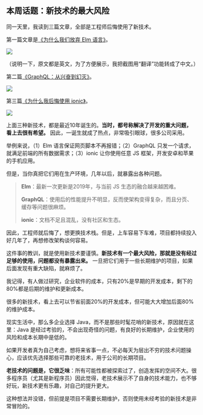 ## 本周话题：新技术的最大风险

同一天里，我读到三篇文章，全部是工程师后悔使用了新技术。

第一篇文章是[《为什么我们放弃 Elm 语言》](https://kevinyank.com/posts/on-endings-why-how-we-retired-elm-at-culture-amp/)。

![](https://cdn.beekka.com/blogimg/asset/202304/bg2023041003.webp)

（说明一下，原文都是英文，为了方便展示，我把截图用“翻译”功能转成了中文。）

第二篇[《GraphQL：从兴奋到幻灭》](https://betterprogramming.pub/graphql-from-excitement-to-deception-f81f7c95b7cf)。

![](https://cdn.beekka.com/blogimg/asset/202304/bg2023041004.webp)

第三篇[《为什么我后悔使用 ionic》](https://mhamri.com/why-i-regret-using-ionic-for-app-development-c8b21b88d83a)。

![](https://cdn.beekka.com/blogimg/asset/202304/bg2023041002.webp)

上面三种新技术，都是最近10年诞生的。**当时，都号称解决了开发的重大问题，看上去很有希望。** 因此，一诞生就成了热点，非常吸引眼球，很多公司采用。

举例来说，（1）Elm 语言保证网页脚本不再报错；（2）GraphQL 只发一个请求，就满足前端的所有数据需求；（3）ionic 让你使用任意 JS 框架，开发安卓和苹果的手机应用。

但是，当你真把它们用在生产环境，几年以后，就暴露出各种问题。

> **Elm**：最新一次更新是2019年，与当前 JS 生态的融合越来越困难。
>
> **GraphQL**：使用后的性能提升不明显，反而使架构变得复杂，而且分页、缓存等问题很麻烦。
>
> **ionic**：文档不足且混乱，没有社区和生态。

因此，工程师就后悔了，想更换技术栈。但是，上车容易下车难，项目都持续投入好几年了，再想修改架构谈何容易。

这件事的教训，就是使用新技术要谨慎。**新技术有一个最大风险，那就是没有经过足够的使用，问题都没有暴露出来。** 一旦把它们用于一些长期维护的项目，如果后面发现有重大缺陷，就麻烦了。

我记得，有人做过研究，企业软件的成本，只有20%是早期的开发成本，剩下的80%都是后期的维护和更新成本。

很多的新技术，看上去可以节省前面20%的开发成本，但可能大大增加后面80%的维护成本。

现实生活中，那么多企业选择 Java，而不是那些时髦花哨的新技术，原因就在这里：Java 是经过考验的，不会出现奇怪的问题，有良好的长期维护，企业使用的风险和成本长期中是低的。

如果开发者真为自己考虑，想将来省事一点，不必每天为层出不穷的技术问题操心，应该优先选择那些可靠的老技术，用于公司的长期项目。

**老技术的问题是，它很乏味**：所有可能性都被探索过了，创造发挥的空间不大。很多程序员（尤其是新程序员）因此觉得，老技术展示不了自身的技术能力，也不够好玩，新技术更有乐趣，对自己的提升更大。

这种想法并没错，但前提是项目不需要长期维护，否则使用未经考验的新技术是非常冒险的。

